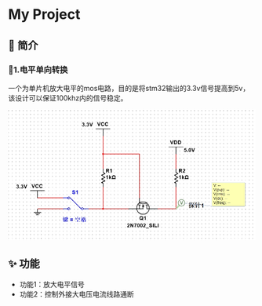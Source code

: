 # My Project

## 📖 简介
### 📖1.电平单向转换
一个为单片机放大电平的mos电路，目的是将stm32输出的3.3v信号提高到5v，该设计可以保证100khz内的信号稳定。

![架构图](./电平单向转换/mos1.png)

## ✨ 功能
- 功能1：放大电平信号
- 功能2：控制外接大电压电流线路通断


